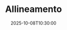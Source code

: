---
type: lecture
date: 2025-10-08T10:30:00
title: Allineamento
thumbnail: /static_files/presentations/lec.jpg
links:
    - url: static_files/lectures/algoritmica/6.pdf
      name: slides
    
    - url: static_files/lectures/algoritmica/6.pdf
      name: notebook
    
hide_from_announcments: true
---